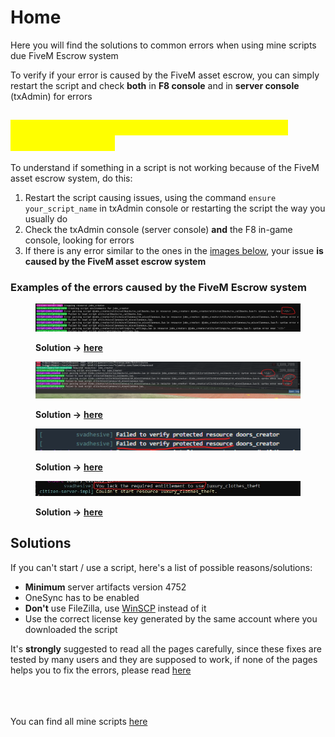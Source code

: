 # Home

Here you will find the solutions to common errors when using mine scripts due FiveM Escrow system

To verify if your error is caused by the FiveM asset escrow, you can simply restart the script and check **both** in **F8 console** and in **server console** (txAdmin) for errors

## <mark style="color:yellow;">How to know if my error is caused by FiveM escrow system?</mark>

To understand if something in a script is not working because of the FiveM asset escrow system, do this:&#x20;

1. Restart the script causing issues, using the command `ensure your_script_name` in txAdmin console or restarting the script the way you usually do
2. Check the txAdmin console (server console) **and** the F8 in-game console, looking for errors
3. If there is any error similar to the ones in the [images below](home.md#examples-of-the-errors-caused-by-the-fivem-escrow-system), your issue **is caused by the FiveM asset escrow system**

### Examples of the errors caused by the FiveM Escrow system

<figure><img src="../.gitbook/assets/error_parsing.png" alt=""><figcaption><p><strong>Solution -></strong> <a href="error-parsing-script-...-less-than-1-greater-than.md"><strong>here</strong></a><strong></strong></p></figcaption></figure>

<figure><img src="../.gitbook/assets/error_parsing_2.png" alt=""><figcaption><p><strong>Solution -></strong> <a href="error-parsing-script-...-less-than-1-greater-than.md"><strong>here</strong></a><strong></strong></p></figcaption></figure>

<figure><img src="../.gitbook/assets/failed_to_verify_protected_resource.png" alt=""><figcaption><p><strong>Solution -></strong> <a href="failed-to-verify-protected-resource.md"><strong>here</strong></a><strong></strong></p></figcaption></figure>

<figure><img src="../.gitbook/assets/lack_entitlement.jpg" alt=""><figcaption><p><strong>Solution -></strong> <a href="you-lack-the-required-entitlement.md"><strong>here</strong></a><strong></strong></p></figcaption></figure>

## Solutions

If you can't start / use a script, here's a list of possible reasons/solutions:

* **Minimum** server artifacts version 4752
* OneSync has to be enabled
* **Don't** use FileZilla, use [WinSCP](https://winscp.net/eng/download.php) instead of it
* Use the correct license key generated by the same account where you downloaded the script

It's **strongly** suggested to read all the pages carefully, since these fixes are tested by many users and they are supposed to work, if none of the pages helps you to fix the errors, please read [here](what-to-do-if-nothing-is-fixing-the-errors.md)

\
\
\
You can find all mine scripts [here](https://jaksam1074-fivem-scripts.tebex.io/)

